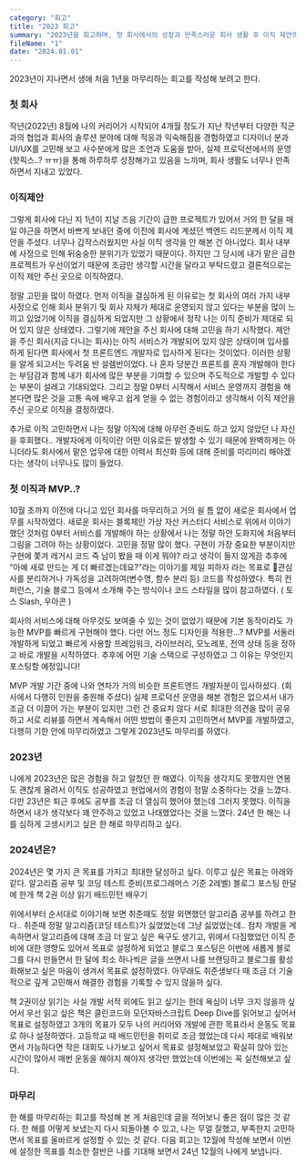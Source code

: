 ```yaml
---
category: "회고"
title: "2023 회고"
summary: "2023년을 회고하며, 첫 회사에서의 성장과 만족스러운 회사 생활 후 이직 제안의 고민과 결심, 부족한 점과 2024년의 목표의 다짐을 공유합니다."
fileName: "1"
date: "2024.01.01"
---
```


2023년이 지나면서 생애 처음 1년을 마무리하는 회고를 작성해 보려고 한다.

### 첫 회사

작년(2022년) 8월에 나의 커리어가 시작되어 4개월 정도가 지난 작년부터 다양한 직군과의 협업과 회사의 솔루션 분야에 대해 적응과 익숙해짐을 경험하였고 디자이너 분과 UI/UX를 고민해 보고 사수분에게 많은 조언과 도움을 받아, 실제 프로덕션에서의 운영(핫픽스..? ㅠㅠ)을 통해 하루하루 성장해가고 있음을 느끼며, 회사 생활도 너무나 만족하면서 지내고 있었다.

### 이직제안

그렇게 회사에 다닌 지 1년이 지날 즈음 기간이 급한 프로젝트가 있어서 거의 한 달을 매일 야근을 하면서 바쁘게 보내던 중에 이전에 회사에 계셨던 백엔드 리드분께서 이직 제안을 주셨다. 너무나 갑작스러웠지만 사실 이직 생각을 안 해본 건 아니었다. 회사 내부에 사정으로 인해 뒤숭숭한 분위기가 있었기 때문이다. 하지만 그 당시에 내가 맡은 급한 프로젝트가 우선이었기 때문에 조금만 생각할 시간을 달라고 부탁드렸고 결론적으로는 이직 제안 주신 곳으로 이직하였다.

정말 고민을 많이 하였다. 먼저 이직을 결심하게 된 이유로는 첫 회사의 여러 가지 내부 사정으로 인해 회사 분위기 및 회사 자체가 제대로 운영되지 않고 있다는 부분을 많이 느끼고 있었기에 이직을 결심하게 되었지만 그 상황에서 정작 나는 이직 준비가 제대로 되어 있지 않은 상태였다. 그렇기에 제안을 주신 회사에 대해 고민을 하기 시작했다.
제안을 주신 회사(지금 다니는 회사)는 아직 서비스가 개발되어 있지 않은 상태이며 입사를 하게 된다면 회사에서 첫 프론트엔드 개발자로 입사하게 된다는 것이었다. 이러한 상황을 알게 되고서는 두려움 반 설렘반이었다. 나 혼자 당분간 프론트를 혼자 개발해야 한다는 부담감과 함께 내가 회사에 많은 부분을 기여할 수 있으며 주도적으로 개발할 수 있다는 부분이 설레고 기대되었다. 그리고 정말 0부터 시작해서 서비스 운영까지 경험을 해본다면 많은 것을 고통 속에 배우고 쉽게 얻을 수 없는 경험이라고 생각해서 이직 제안을 주신 곳으로 이직을 결정하였다.

추가로 이직 고민하면서 나는 정말 이직에 대해 아무런 준비도 하고 있지 않았던 나 자신을 후회했다.. 개발자에게 이직이란 어떤 이유로든 발생할 수 있기 때문에 완벽하게는 아니더라도 회사에서 맡은 업무에 대한 이력서 최신화 등에 대해 준비를 미리미리 해야겠다는 생각이 너무나도 많이 들었다.

### 첫 이직과 MVP..?

10월 초까지 이전에 다니고 있던 회사를 마무리하고 거의 쉴 틈 없이 새로운 회사에서 업무를 시작하였다. 새로운 회사는 블록체인 가상 자산 커스터디 서비스로 위에서 이야기했던 것처럼 0부터 서비스를 개발해야 하는 상황에서 나는 정말 하얀 도화지에 처음부터 그림을 그려야 하는 상황이었다. 고민을 정말 많이 했다. 구현이 가장 중요한 부분이지만 구현에 쫓겨 레거시 코드 즉 남이 봤을 때 이게 뭐야? 라고 생각이 들지 않게끔 추후에 “아예 새로 만드는 게 더 빠르겠는데요?”라는 이야기를 제일 피하자 라는 목표로 관심사를 분리하거나 가독성을 고려하여(변수명, 함수 분리 등) 코드를 작성하였다. 특히 컨퍼런스, 기술 블로그 등에서 소개해 주는 방식이나 코드 스타일을 많이 참고하였다. ( 토스 Slash, 우아콘 )

회사의 서비스에 대해 아무것도 보여줄 수 있는 것이 없었기 때문에 기본 동작이라도 가능한 MVP를 빠르게 구현해야 했다. 다만 어느 정도 디자인을 적용한...? MVP를 서둘러 개발하게 되었고 빠르게 사용할 프레임워크, 라이브러리, 모노레포, 전역 상태 등을 정하고 바로 개발을 시작하였다.
추후에 어떤 기술 스택으로 구성하였고 그 이유는 무엇인지 포스팅할 예정입니다!

MVP 개발 기간 중에 나와 연차가 거의 비슷한 프론트엔드 개발자분이 입사하셨다. (회사에서 다행히 인원을 충원해 주셨다) 실제 프로덕션 운영을 해본 경험은 없으셔서 내가 조금 더 이끌어 가는 부분이 있지만 그런 건 중요치 않다 서로 최대한 의견을 많이 공유하고 서로 리뷰를 하면서 계속해서 어떤 방법이 좋은지 고민하면서 MVP를 개발하였고, 다행히 기한 안에 마무리하였고 그렇게 2023년도 마무리를 하였다.

### 2023년

나에게 2023년은 많은 경험을 하고 알찼던 한 해였다. 이직을 생각지도 못했지만 연봉도 괜찮게 올려서 이직도 성공하였고 현업에서의 경험이 정말 소중하다는 것을 느꼈다. 다만 23년은 퇴근 후에도 공부를 조금 더 열심히 했어야 했는데 그러지 못했다. 이직을 하면서 내가 생각보다 꽤 안주하고 있었고 나태했었다는 것을 느꼈다. 24년 한 해는 나를 심하게 고생시키고 싶은 한 해로 마무리하고 싶다.

### 2024년은?

2024년은 몇 가지 큰 목표를 가지고 최대한 달성하고 싶다. 이루고 싶은 목표는 아래와 같다.
알고리즘 공부 및 코딩 테스트 준비(프로그래머스 기준 2레벨)
블로그 포스팅 한달에 한개
책 2권 이상 읽기
배드민턴 배우기

위에서부터 순서대로 이야기해 보면 취준때도 정말 외면했던 알고리즘 공부를 하려고 한다.. 취준때 정말 알고리즘(코딩 테스트)가 싫었었는데 그냥 싫었었는데.. 점차 개발을 계속하면서 알고리즘에 대해 조금 더 알고 싶은 욕구도 생기고, 위에서 다짐했었던 이직 준비에 대한 영향도 있어서 목표로 설정하게 되었고 블로그 포스팅은 이번에 새롭게 블로그를 다시 만들면서 한 달에 최소 하나씩은 글을 쓰면서 나를 브랜딩하고 블로그를 활성화해보고 싶은 마음이 생겨서 목표로 설정하였다. 아무래도 취준생보다 때 조금 더 기술적으로 깊게 고민해서 해결한 경험을 기록할 수 있지 않을까 싶다.

책 2권이상 읽기는 사실 개발 서적 외에도 읽고 싶기는 한데 욕심이 너무 크지 않을까 싶어서 우선 읽고 싶은 책은 클린코드와 모던자바스크립트 Deep Dive를 읽어보고 싶어서 목표로 설정하였고 3개의 목표가 모두 나의 커리어와 개발에 관한 목표라서 운동도 목표로 하나 설정하였다. 고등학교 때 배드민턴을 취미로 조금 했었는데 다시 제대로 배워보면서 가능하다면 작은 대회도 나가보고 싶어서 목표로 설정해보았고 확실히 앉아 있는 시간이 많아서 매번 운동을 해야지 해야지 생각만 했었는데 이번에는 꼭 실천해보고 싶다.

### 마무리

한 해를 마무리하는 회고를 작성해 본 게 처음인데 글을 적어보니 좋은 점이 많은 것 같다. 한 해를 어떻게 보냈는지 다시 되돌아볼 수 있고, 나는 무얼 잘했고, 부족한지 고민하면서 목표를 올바르게 설정할 수 있는 것 같다. 다음 회고는 12월에 작성해 보면서 이번에 설정한 목표를 최소한 절반은 나를 기대해 보면서 24년 12월의 나에게 보냅니다.
